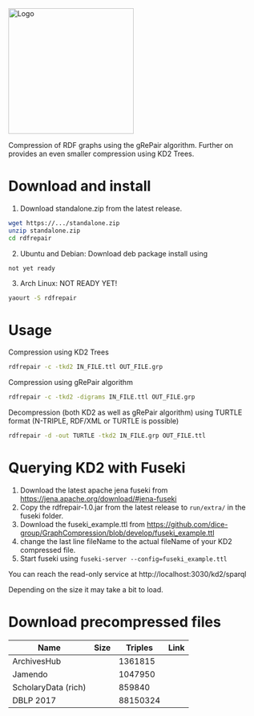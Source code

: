 <img src="https://github.com/dice-group/GraphCompression/blob/develop/logo.png" width="250" alt="Logo" align="middle">

Compression of RDF graphs using the gRePair algorithm. 
Further on provides an even smaller compression using KD2 Trees. 

# Download and install

1. Download standalone.zip from the latest release. 
```bash
wget https://.../standalone.zip
unzip standalone.zip
cd rdfrepair
```

2. Ubuntu and Debian: 
Download deb package install using 
```
not yet ready
```

3. Arch Linux: 
NOT READY YET!
```bash
yaourt -S rdfrepair
```

# Usage

Compression using KD2 Trees
```bash
rdfrepair -c -tkd2 IN_FILE.ttl OUT_FILE.grp
```

Compression using gRePair algorithm
```bash
rdfrepair -c -tkd2 -digrams IN_FILE.ttl OUT_FILE.grp
```

Decompression (both KD2 as well as gRePair algorithm) using TURTLE format (N-TRIPLE, RDF/XML or TURTLE is possible)
```bash
rdfrepair -d -out TURTLE -tkd2 IN_FILE.grp OUT_FILE.ttl
```

# Querying KD2 with Fuseki

1. Download the latest apache jena fuseki from https://jena.apache.org/download/#jena-fuseki
2. Copy the rdfrepair-1.0.jar from the latest release to `run/extra/` in the fuseki folder. 
3. Download the fuseki_example.ttl from https://github.com/dice-group/GraphCompression/blob/develop/fuseki_example.ttl
4. change the last line fileName to the actual fileName of your KD2 compressed file. 
5. Start fuseki using `fuseki-server --config=fuseki_example.ttl` 

You can reach the read-only service at http://localhost:3030/kd2/sparql 

Depending on the size it may take a bit to load. 


# Download precompressed files
Name | Size | Triples | Link
------------ | ------------- | -------------  | -------------
ArchivesHub | | 1361815 | 
Jamendo | | 1047950 | 
ScholaryData (rich) | | 859840 |
DBLP 2017 | | 88150324 | 
